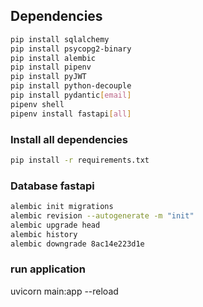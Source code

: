 ## Dependencies

```Bash
pip install sqlalchemy
pip install psycopg2-binary
pip install alembic
pip install pipenv
pip install pyJWT
pip install python-decouple
pip install pydantic[email]
pipenv shell
pipenv install fastapi[all]
```

### Install all dependencies
```Bash
pip install -r requirements.txt
```
### Database fastapi

```Bash
alembic init migrations
alembic revision --autogenerate -m "init"
alembic upgrade head
alembic history
alembic downgrade 8ac14e223d1e
```

### run application
uvicorn main:app --reload
